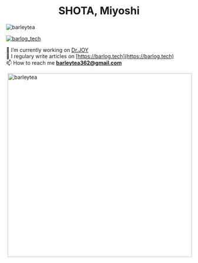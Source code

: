 <h1 align="center">SHOTA, Miyoshi</h1>
<p align="left"> <img src="https://komarev.com/ghpvc/?username=barleytea&label=Profile%20views&color=0e75b6&style=flat" alt="barleytea" /> </p>

<p align="left"> <a href="https://twitter.com/barlog_tech" target="blank"><img src="https://img.shields.io/twitter/follow/barlog_tech?logo=twitter&style=for-the-badge" alt="barlog_tech" /></a> </p>

🔭 I’m currently working on [Dr.JOY](https://www.drjoy.jp/)  
📝 I regulary write articles on [https://barlog.tech](https://barlog.tech)  
📫 How to reach me **barleytea362@gmail.com**  

<p>&nbsp;<img align="center" src="https://github-readme-stats.vercel.app/api/top-langs/?username=barleytea&layout=compact&locale=en&theme=dracula" width="500px;" alt="barleytea" /></p>

<!-- BLOG-POST-LIST:START -->
<!-- BLOG-POST-LIST:END -->